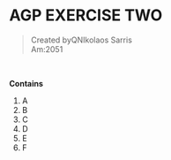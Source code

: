 # AGP EXERCISE TWO
> Created byQNIkolaos Sarris <br>
> Am:2051
<br>

**Contains**

1. A
2. B
3. C
4. D
5. E
6. F
